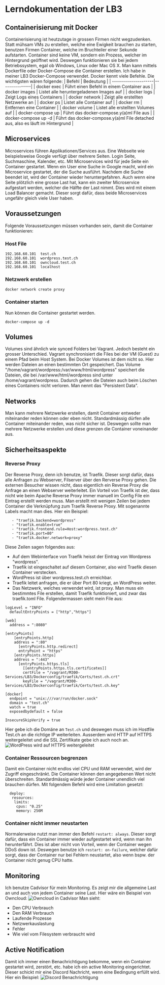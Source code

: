 # Lerndokumentation der LB3

## Containerisierung mit Docker
Containerisierung ist heutzutage in grossen Firmen nicht wegzudenken. Statt mühsam VMs zu erstellen, welche eine Ewigkeit brauchen zu starten, benutzen Firmen Container, welche im Bruchteiler einer Sekunde aufstarten. Container sind keine VM, sondern ein Prozess, welcher im Hintergrund geöffnet wird. Deswegen funktionieren sie bei jedem Betriebssystem, egal ob Windows, Linux oder Mac OS X. Man kann mittels Dockerfile oder Docker-Compose die Container erstellen. Ich habe in meiner LB3 Docker-Compose verwendet.
Docker kennt viele Befehle. Die wichtigsten wären folgende:
| Befehl               | Bedeutung     |
| ---------------------|---------------|
| docker exec          | Führt einen Befehl in einem Container aus |
| docker images        | Listet alle heruntergeladenen Images auf | 
| docker logs          | Zeigt Logs eines Containers     |
| docker network       | Zeigt alle erstellten Netzwerke an |
| docker ps            | Listet alle Container auf |
| docker rm            | Entfernen eine Container |
| docker volume        | Listet alle erstellten Volumes auf |
| docker-compose up    | Führt das docker-compose.y(a)ml File aus |
| docker-compose up -d | Führt das docker-compose.y(a)ml File detached aus, also es läuft im Hintergrund |

## Microservices
Microservices führen Applikationen/Services aus. Eine Webseite wie beispielsweise Google verfügt über mehrere Seiten. Login Seite, Suchmaschine, Kalender, etc. Mit Microservices wird für jede Seite ein Container gestartet. Wenn ein User eine Suche in Google macht, wird ein Microservice gestartet, der die Suche ausführt. Nachdem die Suche beendet ist, wird der Container wieder heruntergefahren. Auch wenn eine Seite plötzlich eine grosse Last hat, kann ein zweiter Microservice aufgestart werden, welcher die Hälfte der Last nimmt. Dies wird mit einem Load Balancer gemacht. Dieser sorgt dafür, dass beide Microservices ungefähr gleich viele User haben.

## Voraussetzungen
Folgende Voraussetzungen müssen vorhanden sein, damit die Container funktionieren:

### Host File
```
192.168.60.101	test.ch
192.168.60.101	wordpress.test.ch
192.168.60.101	owncloud.test.ch
192.168.60.101  localhost
```

### Netzwerk erstellen
```
docker network create proxy
```

### Container starten
Nun können die Container gestartet werden.
```
docker-compose up -d
```

## Volumes
Volumes sind ähnlich wie synced Folders bei Vagrant. Jedoch besteht ein grosser Unterschied. Vagrant synchronisiert die Files bei der VM (Guest) zu einem Pfad beim Host System. Bei Docker Volumes ist dem nicht so. Hier werden Dateien an einen bestimmten Ort gespeichert. Das Volume "/home/vagrant/wordpress:/var/www/html/wordpress" speichert die Dateien, die bei /var/www/html/wordpress sind unter /home/vagrant/wordpress. Dadurch gehen die Dateien auch beim Löschen eines Containers nicht verloren. Man nennt das "Persistent Data".

## Networks
Man kann mehrere Netzwerke erstellen, damit Container entweder miteinander reden können oder eben nicht. Standardmässig dürfen alle Container miteinander reden, was nicht sicher ist. Deswegen sollte man mehrere Netzwerke erstellen und diese grenzen die Container voneinander aus.

## Sicherheitsaspekte

### Reverse Proxy
Der Reverse Proxy, denn ich benutze, ist Traefik. Dieser sorgt dafür, dass alle Anfragen zu Webserver, Filserver über den Rerverse Proxy gehen. Die externen Besucher wissen nicht, dass eigentlich ein Reverse Proxy die Anfrage an einen Webserver weiterleitet. Ein Vorteil von Traefik ist der, dass nicht wie beim Apache Reverse Proxy immer manuell im Config File ein Eintrag erstellt werden muss. Man erstellt mit wenigen Zeilen bei jedem Container die Verknüpfung zum Traefik Reverse Proxy. Mit sogenannte Labels macht man dies. Hier ein Beispiel:
```
   - "traefik.backend=wordpress"
   - "traefik.enable=true"
   - "traefik.frontend.rule=Host:wordpress.test.ch"
   - "traefik.port=80"
   - "traefik.docker.network=proxy"
```
Diese Zeilen sagen folgendes aus:
- Auf dem Webinterface von Traefik heisst der Eintrag von Wordpress "wordpress".
- Traefik ist eingeschaltet auf diesem Container, also wird Traefik diesen Container verstecken.
- WordPress ist über wordpress.test.ch erreichbar.
- Traefik leitet anfragen, die er über Port 80 kriegt, an WordPress weiter.
- Das Netzwerk, welches verwendet wird, ist proxy.
Man muss ein bestimmtes File erstellen, damit Traefik funktioniert, und zwar das traefik.toml File. Folgendermassen sieht mein File aus:
```
logLevel = "INFO"
  defaultEntryPoints = ["http","https"]

[web]
  address = ":8080"

[entryPoints]
    [entryPoints.http]
    address = ":80"
      [entryPoints.http.redirect]
      entryPoint = "https"
    [entryPoints.https]
    address = ":443"
      [entryPoints.https.tls]
        [[entryPoints.https.tls.certificates]]
        certFile = "/vagrant/M300-Services/LB3/Dockerconfig/traefik/Certs/test.ch.crt"
        keyFile = "/vagrant/M300-Services/LB3/Dockerconfig/traefik/Certs/test.ch.key"

[docker]
  endpoint = "unix:///var/run/docker.sock"
  domain = "test.ch"
  watch = true
  exposedbydefault = false

InsecureSkipVerify = true
```
Hier gebe ich die Domäne an ```Test.ch``` und deswegen muss ich im Hostfile Test.ch an die richtige IP weiterleiten. Ausserdem wird HTTP auf HTTPS weitergeleitet und die SSL Zertifikate gebe ich auch noch an.
![WordPress wird auf HTTPS weitergeleitet](https://github.com/RafaelGoncalvesST16c/M300-Services/blob/master/LB3/Images/Wordpress.png "WordPress wird auf HTTPS weitergeleitet")

### Container Ressourcen begrenzen
Damit ein Container nicht endlos viel CPU und RAM verwendet, wird der Zugriff eingeschränkt. Die Container können den angegebenen Wert nicht überschreiten. Standardmässig würde jeder Container unendlich viel brauchen dürfen. Mit folgendem Befehl wird eine Limitation gesetzt:
```
  deploy:
   resources:
    limits:
     cpus: "0.25"
     memory: 256M
```

### Container nicht immer neustarten
Normalerweise nutzt man immer den Befehl ```restart: always```. Dieser sorgt dafür, dass ein Container immer wieder aufgestartet wird, wenn man ihn herunterfährt. Dies ist aber nicht von Vorteil, wenn der Container wegen DDoS down ist. Deswegen benutze ich ```restart: on-failure```, welcher dafür sorgt, dass der Container nur bei Fehlern neustartet, also wenn bspw. der Container nicht genug CPU hatte.

## Monitoring
Ich benutze Cadvisor für mein Monitoring. Es zeigt mir die allgemeine Last an und auch von jedem Container seine Last. Hier wäre ein Beispiel von Owncloud:
![Owncloud in Cadvisor](https://github.com/RafaelGoncalvesST16c/M300-Services/blob/master/LB3/Images/Cadvisor.png "Owncloud in Cadvisor")
Man sieht:
- Den CPU Verbrauch 
- Den RAM Verbrauch
- Laufende Prozesse
- Netzwerkauslastung
- Fehler
- Wie viel vom Filesystem verbraucht wird

## Active Notification
Damit ich immer einen Benachrichtigung bekomme, wenn ein Container gestartet wird, zerstört, etc. habe ich ein active Monitoring eingerichtet. Dieser schickt mir eine Discord Nachricht, wenn eine Bedingung erfüllt wird. Hier ein Beispiel:
![Discord Benachrichtigung](https://github.com/RafaelGoncalvesST16c/M300-Services/blob/master/LB3/Images/Discord.png "Discord Benachrichtigung")